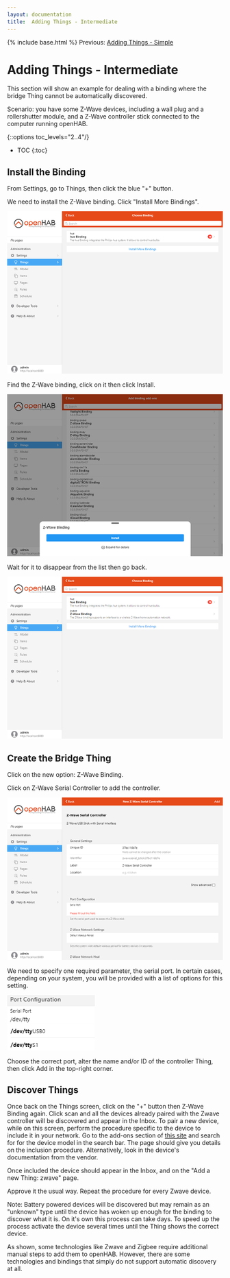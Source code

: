 ```yaml
---
layout: documentation
title:  Adding Things - Intermediate
---
```


{% include base.html %}
Previous: [Adding Things - Simple]({{base}}/tutorial/things_simple.html)

# Adding Things - Intermediate

This section will show an example for dealing with a binding where the bridge Thing cannot be automatically discovered.

Scenario: you have some Z-Wave devices, including a wall plug and a rollershutter module, and a Z-Wave controller stick connected to the computer running openHAB.

{::options toc_levels="2..4"/}

- TOC
{:toc}

## Install the Binding
From Settings, go to Things, then click the blue "+" button.

We need to install the Z-Wave binding.
Click "Install More Bindings".

![](images/install_zwave.png)

Find the Z-Wave binding, click on it then click Install.

![](images/installing_zwave.png)

Wait for it to disappear from the list then go back.

![](images/installed_zwave.png)

## Create the Bridge Thing
Click on the new option: Z-Wave Binding.

Click on Z-Wave Serial Controller to add the controller.

![](images/zwave_add_controller.png)

We need to specify one required parameter, the serial port.
In certain cases, depending on your system, you will be provided with a list of options for this setting.

![](images/zwave_port_config.png)

Choose the correct port, alter the name and/or ID of the controller Thing, then click Add in the top-right corner.

## Discover Things
Once back on the Things screen, click on the "+" button then Z-Wave Binding again.
Click scan and all the devices already paired with the Zwave controller will be discovered and appear in the Inbox.
To pair a new device, while on this screen, perform the procedure specific to the device to include it in your network.
Go to the add-ons section of [this site]({{base}}/addons/bindings/zwave/doc/things.html#things-supported-by-the-z-wave-binding) and search for for the device model in the search bar.
The page should give you details on the inclusion procedure.
Alternatively, look in the device's documentation from the vendor.

Once included the device should appear in the Inbox, and on the "Add a new Thing: zwave" page.

Approve it the usual way.
Repeat the procedure for every Zwave device.

Note: Battery powered devices will be discovered but may remain as an "unknown" type until the device has woken up enough for the binding to discover what it is.
On it's own this process can take days.
To speed up the process activate the device several times until the Thing shows the correct device.

As shown, some technologies like Zwave and Zigbee require additional manual steps to add them to openHAB.
However, there are some technologies and bindings that simply do not support automatic discovery at all.
